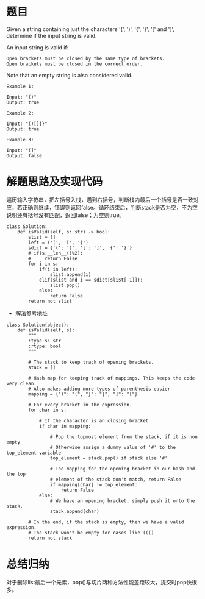 # 题目
Given a string containing just the characters '(', ')', '{', '}', '[' and ']', determine if the input string is valid.

An input string is valid if:

    Open brackets must be closed by the same type of brackets.
    Open brackets must be closed in the correct order.

Note that an empty string is also considered valid.
```
Example 1:

Input: "()"
Output: true

Example 2:

Input: "()[]{}"
Output: true

Example 3:

Input: "(]"
Output: false
```

# 解题思路及实现代码
遍历输入字符串，把左括号入栈，遇到右括号，判断栈内最后一个括号是否一致对应，若正确则继续，错误则返回false。循环结束后，判断stack是否为空，不为空说明还有括号没有匹配，返回false；为空则true。
```
class Solution:
    def isValid(self, s: str) -> bool:
        slist = []
        left = ('(', '[', '{')
        sdict = {'(': ')', '[': ']', '{': '}'}
        # if(s.__len__()%2):
        #     return False
        for i in s:
            if(i in left):
                slist.append(i)
            elif(slist and i == sdict[slist[-1]]):
                slist.pop()
            else:
                return False
        return not slist
```
- 解法参考<a href="https://leetcode.com/problems/valid-parentheses/solution/">地址</a>
``` 
class Solution(object):
    def isValid(self, s):
        """
        :type s: str
        :rtype: bool
        """

        # The stack to keep track of opening brackets.
        stack = []

        # Hash map for keeping track of mappings. This keeps the code very clean.
        # Also makes adding more types of parenthesis easier
        mapping = {")": "(", "}": "{", "]": "["}

        # For every bracket in the expression.
        for char in s:

            # If the character is an closing bracket
            if char in mapping:

                # Pop the topmost element from the stack, if it is non empty
                # Otherwise assign a dummy value of '#' to the top_element variable
                top_element = stack.pop() if stack else '#'

                # The mapping for the opening bracket in our hash and the top
                # element of the stack don't match, return False
                if mapping[char] != top_element:
                    return False
            else:
                # We have an opening bracket, simply push it onto the stack.
                stack.append(char)

        # In the end, if the stack is empty, then we have a valid expression.
        # The stack won't be empty for cases like ((()
        return not stack
``` 
# 总结归纳
对于删除list最后一个元素，pop()与切片两种方法性能差距较大，提交时pop快很多。
